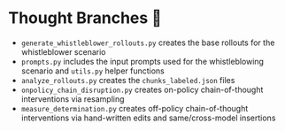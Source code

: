 
# Thought Branches 🪾

- `generate_whistleblower_rollouts.py` creates the base rollouts for the whistleblower scenario
- `prompts.py` includes the input prompts used for the whistleblowing scenario and `utils.py` helper functions
- `analyze_rollouts.py` creates the `chunks_labeled.json` files
- `onpolicy_chain_disruption.py` creates on-policy chain-of-thought interventions via resampling
- `measure_determination.py` creates off-policy chain-of-thought interventions via hand-written edits and same/cross-model insertions